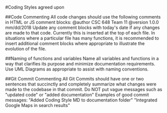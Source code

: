 #Coding Styles agreed upon

##Code Commenting
All code changes should use the following comments in HTML or JS comment blocks:
  @author  CSC 648 Team 11
  @version 1.0.0 mm/dd/2018
Update any comment blocks with today's date if any changes are made to that code.
Currently this is inserted at the top of each file. In situations where a particular file has many functions, it is recommended to insert additional comment blocks where appropriate to illustrate the evolution of the file.

##Naming of functions and variables
Name all variables and functions in a way that clarifies its purpose and minimize documentation requirements. Use UML Diagrams as appropriate to assist with naming conventions.

##Git Commit Commenting
All Git Commits should have one or two sentences that succinctly and completely summarize what changes were made to the codebase in that commit.
Do NOT put vague messages such as "updated code" or "added documentation"
Examples of good commit messages:
"Added Coding Style MD to documentation folder"
"Integrated Google Maps in search results"
